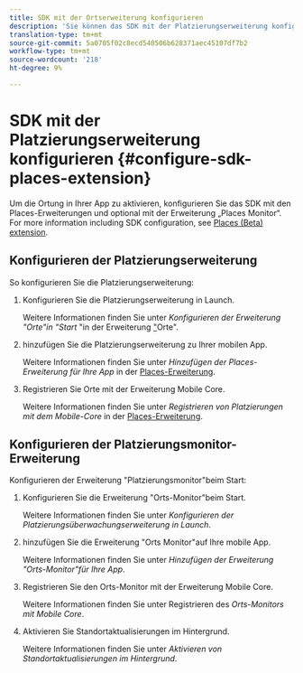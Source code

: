 ```yaml
---
title: SDK mit der Ortserweiterung konfigurieren
description: 'Sie können das SDK mit der Platzierungserweiterung konfigurieren, um Standortbewusstsein in Ihrer mobilen App zu aktivieren. '
translation-type: tm+mt
source-git-commit: 5a0705f02c8ecd540506b628371aec45107df7b2
workflow-type: tm+mt
source-wordcount: '218'
ht-degree: 9%

---
```



# SDK mit der Platzierungserweiterung konfigurieren {#configure-sdk-places-extension}

Um die Ortung in Ihrer App zu aktivieren, konfigurieren Sie das SDK mit den Places-Erweiterungen und optional mit der Erweiterung „Places Monitor“. For more information including SDK configuration, see [Places (Beta) extension](/help/places-ext-aep-sdks/places-extension/places-extension.md).

## Konfigurieren der Platzierungserweiterung

So konfigurieren Sie die Platzierungserweiterung:

1. Konfigurieren Sie die Platzierungserweiterung in Launch.

   Weitere Informationen finden Sie unter *Konfigurieren der Erweiterung &quot;Orte&quot;in &quot;Start* &quot;in der Erweiterung [&quot;](/help/places-ext-aep-sdks/places-extension/places-extension.md)Orte&quot;.

1. hinzufügen Sie die Platzierungserweiterung zu Ihrer mobilen App.

   Weitere Informationen finden Sie unter *Hinzufügen der Places-Erweiterung für Ihre App* in der [Places-Erweiterung](/help/places-ext-aep-sdks/places-extension/places-extension.md).

1. Registrieren Sie Orte mit der Erweiterung Mobile Core.

   Weitere Informationen finden Sie unter *Registrieren von Platzierungen mit dem Mobile-Core* in der [Places-Erweiterung](/help/places-ext-aep-sdks/places-extension/places-extension.md).

## Konfigurieren der Platzierungsmonitor-Erweiterung

Konfigurieren der Erweiterung &quot;Platzierungsmonitor&quot;beim Start:

1. Konfigurieren Sie die Erweiterung &quot;Orts-Monitor&quot;beim Start.

   Weitere Informationen finden Sie unter *Konfigurieren der Platzierungsüberwachungserweiterung in Launch*.

1. hinzufügen Sie die Erweiterung &quot;Orts Monitor&quot;auf Ihre mobile App.

   Weitere Informationen finden Sie unter *Hinzufügen der Erweiterung &quot;Orts-Monitor&quot;für Ihre App*.

1. Registrieren Sie den Orts-Monitor mit der Erweiterung Mobile Core.

   Weitere Informationen finden Sie unter Registrieren des *Orts-Monitors mit Mobile Core*.

1. Aktivieren Sie Standortaktualisierungen im Hintergrund.

   Weitere Informationen finden Sie unter *Aktivieren von Standortaktualisierungen im Hintergrund*.
